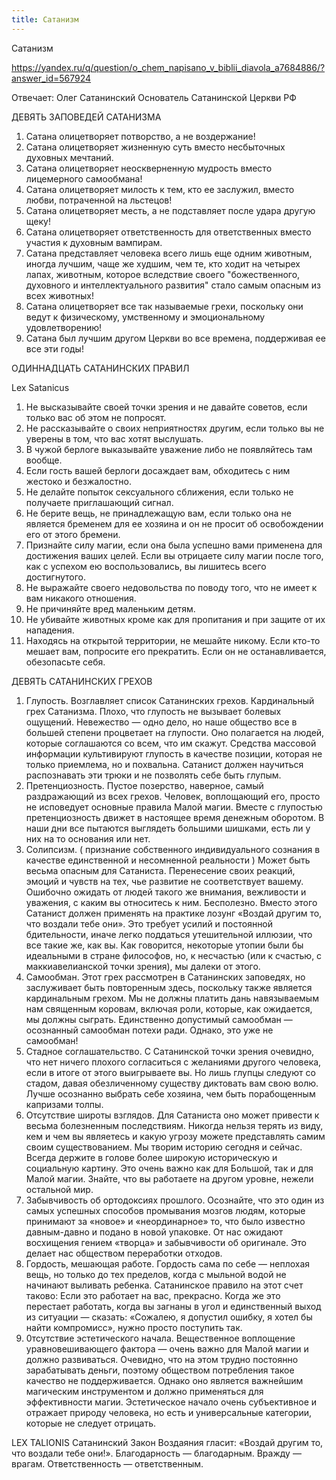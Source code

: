 ```yaml
---
title: Сатанизм
---
```


Сатанизм

<https://yandex.ru/q/question/o_chem_napisano_v_biblii_diavola_a7684886/?answer_id=567924>

Отвечает: Олег Сатанинский
Основатель Сатанинской Церкви РФ

ДЕВЯТЬ ЗАПОВЕДЕЙ САТАНИЗМА

1. Сатана олицетворяет потворство, а не воздержание!
2. Сатана олицетворяет жизненную суть вместо несбыточных духовных мечтаний.
3. Сатана олицетворяет неоскверненную мудрость вместо лицемерного самообмана!
4. Сатана олицетворяет милость к тем, кто ее заслужил, вместо любви, потраченной на льстецов!
5. Сатана олицетворяет месть, а не подставляет после удара другую щеку!
6. Сатана олицетворяет ответственность для ответственных вместо участия к духовным вампирам.
7. Сатана представляет человека всего лишь еще одним животным, иногда лучшим, чаще же худшим, чем те, кто ходит на четырех лапах, животным, которое вследствие своего "божественного, духовного и интеллектуального развития" стало самым опасным из всех животных!
8. Сатана олицетворяет все так называемые грехи, поскольку они ведут к физическому, умственному и эмоциональному удовлетворению!
9. Сатана был лучшим другом Церкви во все времена, поддерживая ее все эти годы!

ОДИННАДЦАТЬ САТАНИНСКИХ ПРАВИЛ

Lex Satanicus

1. Не высказывайте своей точки зрения и не давайте советов, если только вас об этом не попросят.
2. Не рассказывайте о своих неприятностях другим, если только вы не уверены в том, что вас хотят выслушать.
3. В чужой берлоге выказывайте уважение либо не появляйтесь там вообще.
4. Если гость вашей берлоги досаждает вам, обходитесь с ним жестоко и безжалостно.
5. Не делайте попыток сексуального сближения, если только не получаете приглашающий сигнал.
6. Не берите вещь, не принадлежащую вам, если только она не является бременем для ее хозяина и он не просит об освобождении его от этого бремени.
7. Признайте силу магии, если она была успешно вами применена для достижения ваших целей. Если вы отрицаете силу магии после того, как с успехом ею воспользовались, вы лишитесь всего достигнутого.
8. Не выражайте своего недовольства по поводу того, что не имеет к вам никакого отношения.
9. Не причиняйте вред маленьким детям.
10. Не убивайте животных кроме как для пропитания и при защите от их нападения.
11. Находясь на открытой территории, не мешайте никому. Если кто-то мешает вам, попросите его прекратить. Если он не останавливается, обезопасьте себя.


ДЕВЯТЬ САТАНИНСКИХ ГРЕХОВ

1. Глупость.
Возглавляет список Сатанинских грехов. Кардинальный грех Сатанизма. Плохо, что глупость не вызывает болевых ощущений. Невежество — одно дело, но наше общество все в большей степени процветает на глупости. Оно полагается на людей, которые соглашаются со всем, что им скажут. Средства массовой информации культивируют глупость в качестве позиции, которая не только приемлема, но и похвальна. Сатанист должен научиться распознавать эти трюки и не позволять себе быть глупым.
2. Претенциозность.
Пустое позерство, наверное, самый раздражающий из всех грехов. Человек, воплощающий его, просто не исповедует основные правила Малой магии. Вместе с глупостью претенциозность движет в настоящее время денежным оборотом. В наши дни все пытаются выглядеть большими шишками, есть ли у них на то основания или нет.
3. Солипсизм. ( признание собственного индивидуального сознания в качестве единственной и несомненной реальности )
Может быть весьма опасным для Сатаниста. Перенесение своих реакций, эмоций и чувств на тех, чье развитие не соответствует вашему. Ошибочно ожидать от людей такого же внимания, вежливости и уважения, с каким вы относитесь к ним. Бесполезно. Вместо этого Сатанист должен применять на практике лозунг «Воздай другим то, что воздали тебе они». Это требует усилий и постоянной бдительности, иначе легко поддаться утешительной иллюзии, что все такие же, как вы. Как говорится, некоторые утопии были бы идеальными в стране философов, но, к несчастью (или к счастью, с маккиавелианской точки зрения), мы далеки от этого.
4. Самообман.
Этот грех рассмотрен в Сатанинских заповедях, но заслуживает быть повторенным здесь, поскольку также является кардинальным грехом. Мы не должны платить дань навязываемым нам священным коровам, включая роли, которые, как ожидается, мы должны сыграть. Единственно допустимый самообман — осознанный самообман потехи ради. Однако, это уже не самообман!
5. Стадное соглашательство.
С Сатанинской точки зрения очевидно, что нет ничего плохого согласиться с желаниями другого человека, если в итоге от этого выигрываете вы. Но лишь глупцы следуют со стадом, давая обезличенному существу диктовать вам свою волю. Лучше осознанно выбрать себе хозяина, чем быть порабощенным капризами толпы.
6. Отсутствие широты взглядов.
Для Сатаниста оно может привести к весьма болезненным последствиям. Никогда нельзя терять из виду, кем и чем вы являетесь и какую угрозу можете представлять самим своим существованием. Мы творим историю сегодня и сейчас. Всегда держите в голове более широкую историческую и социальную картину. Это очень важно как для Большой, так и для Малой магии. Знайте, что вы работаете на другом уровне, нежели остальной мир.
7. Забывчивость об ортодоксиях прошлого.
Осознайте, что это один из самых успешных способов промывания мозгов людям, которые принимают за «новое» и «неординарное» то, что было известно давным-давно и подано в новой упаковке. От нас ожидают восхищения гением «творца» и забывчивости об оригинале. Это делает нас обществом переработки отходов.
8. Гордость, мешающая работе.
Гордость сама по себе — неплохая вещь, но только до тех пределов, когда с мыльной водой не начинают выливать ребенка. Сатанинское правило на этот счет таково: Если это работает на вас, прекрасно. Когда же это перестает работать, когда вы загнаны в угол и единственный выход из ситуации — сказать: «Сожалею, я допустил ошибку, я хотел бы найти компромисс», нужно просто поступить так.
9. 0тсутствие эстетического начала.
Вещественное воплощение уравновешивающего фактора — очень важно для Малой магии и должно развиваться. Очевидно, что на этом трудно постоянно зарабатывать деньги, поэтому обществом потребления такое качество не поддерживается. Однако оно является важнейшим магическим инструментом и должно применяться для эффективности магии. Эстетическое начало очень субъективное и отражает природу человека, но есть и универсальные категории, которые не следует отрицать.

LEX TALIONIS
Сатанинский Закон Воздаяния гласит: «Воздай другим то, что воздали тебе они!». Благодарность — благодарным. Вражду — врагам. Ответственность — ответственным.
